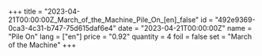 +++
title = "2023-04-21T00:00:00Z_March_of_the_Machine_Pile_On_[en]_false"
id = "492e9369-0ca3-4c31-b747-75d615daf6e4"
date = "2023-04-21T00:00:00Z"
name = "Pile On"
lang = ["en"]
price = "0.92"
quantity = 4
foil = false
set = "March of the Machine"
+++
